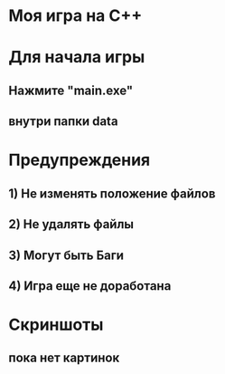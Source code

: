 # Моя игра на C++
#
# Для начала игры
## Нажмите "main.exe"
## внутри папки data

# Предупреждения 
## 1) Не изменять положение файлов
## 2) Не удалять файлы
## 3) Могут быть Баги 
## 4) Игра еще не доработана

# Скриншоты
## пока нет картинок











            






















